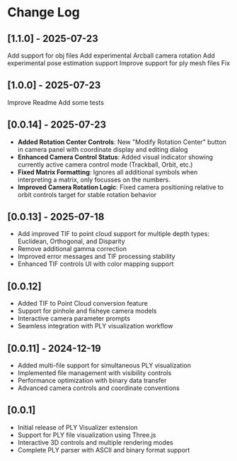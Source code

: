 # Change Log

## [1.1.0] - 2025-07-23
Add support for obj files
Add experimental Arcball camera rotation 
Add experimental pose estimation support
Improve support for ply mesh files
Fix 

## [1.0.0] - 2025-07-23
Improve Readme
Add some tests

## [0.0.14] - 2025-07-23
- **Added Rotation Center Controls**: New "Modify Rotation Center" button in camera panel with coordinate display and editing dialog
- **Enhanced Camera Control Status**: Added visual indicator showing currently active camera control mode (Trackball, Orbit, etc.)
- **Fixed Matrix Formatting**: Ignores all additional symbols when interpreting a matrix, only focusses on the numbers.
- **Improved Camera Rotation Logic**: Fixed camera positioning relative to orbit controls target for stable rotation behavior

## [0.0.13] - 2025-07-18
- Add improved TIF to point cloud support for multiple depth types: Euclidean, Orthogonal, and Disparity
- Remove additional gamma correction
- Improved error messages and TIF processing stability
- Enhanced TIF controls UI with color mapping support

## [0.0.12] 
- Added TIF to Point Cloud conversion feature
- Support for pinhole and fisheye camera models
- Interactive camera parameter prompts
- Seamless integration with PLY visualization workflow

## [0.0.11] - 2024-12-19
- Added multi-file support for simultaneous PLY visualization
- Implemented file management with visibility controls
- Performance optimization with binary data transfer
- Advanced camera controls and coordinate conventions

## [0.0.1]
- Initial release of PLY Visualizer extension
- Support for PLY file visualization using Three.js
- Interactive 3D controls and multiple rendering modes
- Complete PLY parser with ASCII and binary format support 
